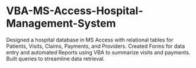 # VBA-MS-Access-Hospital-Management-System
Designed a hospital database in MS Access with relational tables for Patients, Visits, Claims, Payments, and Providers. Created Forms for data entry and automated Reports using VBA to summarize visits and payments. Built queries to streamline data retrieval.
